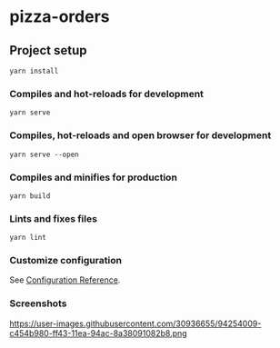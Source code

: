 # pizza-orders

## Project setup
```
yarn install
```

### Compiles and hot-reloads for development
```
yarn serve
```

### Compiles, hot-reloads and open browser for development
```
yarn serve --open
```

### Compiles and minifies for production
```
yarn build
```

### Lints and fixes files
```
yarn lint
```

### Customize configuration
See [Configuration Reference](https://cli.vuejs.org/config/).

### Screenshots
https://user-images.githubusercontent.com/30936655/94254009-c454b980-ff43-11ea-94ac-8a38091082b8.png
